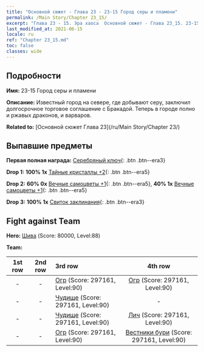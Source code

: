 ```yaml
---
title: "Основной сюжет - Глава 23 - 23-15 Город серы и пламени"
permalink: /Main Story/Chapter 23_15/
excerpt: "Глава 23 - 15. Эра хаоса  Основной сюжет - Глава 23_15. 23-15 Город серы и пламени"
last_modified_at: 2021-06-15
locale: ru
ref: "Chapter 23_15.md"
toc: false
classes: wide
---
```


## Подробности

 **Имя:** 23-15 Город серы и пламени

 **Описание:** Известный город на севере, где добывают серу, заключил долгосрочное торговое соглашение с Бракадой. Теперь в городе полно и ржавых драконов, и варваров.

 **Related to:** [Основной сюжет Глава 23](/ru/Main Story/Chapter 23/)

## Выпавшие предметы

 **Первая полная награда:** [Серебряный ключ](/ItemsRU/con_693/){: .btn .btn--era3}

 **Drop 1:** **100% 1x** [Тайные кристаллы +2](/ItemsRU/mat_80/){: .btn .btn--era5}

 **Drop 2:** **60% 0x** [Вечные самоцветы +1](/ItemsRU/mat_72/){: .btn .btn--era5}, **40% 1x** [Вечные самоцветы +1](/ItemsRU/mat_72/){: .btn .btn--era5}

 **Drop 3:** **100% 1x** [Свиток заклинания](/ItemsRU/con_694/){: .btn .btn--era3}


## Fight against Team
 **Hero:** [Шива](/ru/heroes/Shiva/) (Score: 80000, Level:88)

 **Team:**


  | 1st row | 2nd row | 3rd row | 4th row |
  |:----:|:----:|:----|:----:|
  | - | - | [Огр](/ru/units/Ogre/) (Score: 297161, Level:90)  | [Огр](/ru/units/Ogre/) (Score: 297161, Level:90)  |
  | - | - | [Чудище](/ru/units/Behemoth/) (Score: 297161, Level:90)  | - |
  | - | - | [Чудище](/ru/units/Behemoth/) (Score: 297161, Level:90)  | [Лич](/ru/units/Lich/) (Score: 297161, Level:90)  |
  | - | - | [Огр](/ru/units/Ogre/) (Score: 297161, Level:90)  | [Вестники бури](/ru/units/Stormbringer/) (Score: 297161, Level:90)  |


